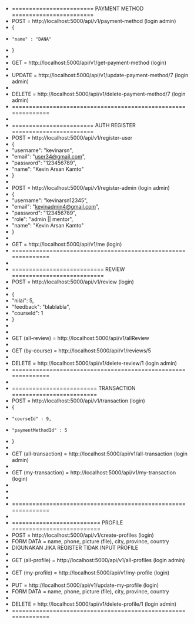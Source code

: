 - ======================== PAYMENT METHOD ========================
- POST = http://localhost:5000/api/v1/payment-method (login admin)
- {
-     "name" : "DANA"
- }
-
- GET = http://localhost:5000/api/v1/get-payment-method (login)
-
- UPDATE = http://localhost:5000/api/v1/update-payment-method/7 (login admin)
-
- DELETE = http://localhost:5000/api/v1/delete-payment-method/7 (login admin)
- ==============================================================
-
- ======================== AUTH REGISTER ========================
- POST = http://localhost:5000/api/v1/register-user
- {
- "username": "kevinarsn",
- "email": "user34@gmail.com",
- "password": "123456789",
- "name": "Kevin Arsan Kamto"
- }
-
- POST = http://localhost:5000/api/v1/register-admin (login admin)
- {
- "username": "kevinarsn12345",
- "email": "kevinadmin4@gmail.com",
- "password": "123456789",
- "role": "admin || mentor",
- "name": "Kevin Arsan Kamto"
- }
-
- GET = http://localhost:5000/api/v1/me (login)
- ==============================================================
-
- =========================== REVIEW ===========================
- POST = http://localhost:5000/api/v1/review (login)
-
- {
- "nilai": 5,
- "feedback": "blablabla",
- "courseId": 1
- }
-
-
- GET (all-review) = http://localhost:5000/api/v1/allReview
-
- GET (by-course) = http://localhost:5000/api/v1/reviews/5
-
- DELETE = http://localhost:5000/api/v1/delete-review/1 (login admin)
- ==============================================================
-
- ========================= TRANSACTION =========================
- POST = http://localhost:5000/api/v1/transaction (login)
- {
-     "courseId" : 9,
-     "paymentMethodId" : 5
- }
-
- GET (all-transaction) = http://localhost:5000/api/v1/all-transaction (login admin)
-
- GET (my-transaction) = http://localhost:5000/api/v1/my-transaction (login)
-
-
-
- ==============================================================
-
- ========================== PROFILE ==========================
- POST = http://localhost:5000/api/v1/create-profiles (login)
- FORM DATA = name, phone, picture (file), city, province, country
- DIGUNAKAN JIKA REGISTER TIDAK INPUT PROFILE
-
- GET (all-profile) = http://localhost:5000/api/v1/all-profiles (login admin)
-
- GET (my-profile) = http://localhost:5000/api/v1/my-profile (login)
-
- PUT = http://localhost:5000/api/v1/update-my-profile (login)
- FORM DATA = name, phone, picture (file), city, province, country
-
- DELETE = http://localhost:5000/api/v1/delete-profile/1 (login admin)
- ==============================================================

